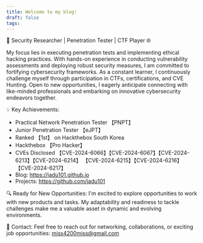```yaml
---
title: Welcome to my blog!
draft: false
tags:
---
```


🚀 Security Researcher | Penetration Tester | CTF Player 🌐

My focus lies in executing penetration tests and implementing ethical hacking practices. With hands-on experience in conducting vulnerability assessments and deploying robust security measures, I am committed to fortifying cybersecurity frameworks. As a constant learner, I continuously challenge myself through participation in CTFs, certifications, and CVE Hunting. Open to new opportunities, I eagerly anticipate connecting with like-minded professionals and embarking on innovative cybersecurity endeavors together.

💡 Key Achievements:
- Practical Network Penetration Tester 【PNPT】
- Junior Penetration Tester 【eJPT】
- Ranked 【1st】 on Hackthebox South Korea
- Hackthebox 【Pro Hacker】
- CVEs Disclosed
【CVE-2024-6066】【CVE-2024-6067】【CVE-2024-6213】【CVE-2024-6214】
【CVE-2024-6215】【CVE-2024-6216】【CVE-2024-6217】
- Blog: https://jadu101.github.io
- Projects: https://github.com/jadu101

🔍 Ready for New Opportunities:
I'm excited to explore opportunities to work with new products and tasks. My adaptability and readiness to tackle challenges make me a valuable asset in dynamic and evolving environments.

📧 Contact:
Feel free to reach out for networking, collaborations, or exciting job opportunities: miss4200miss@gmail.com